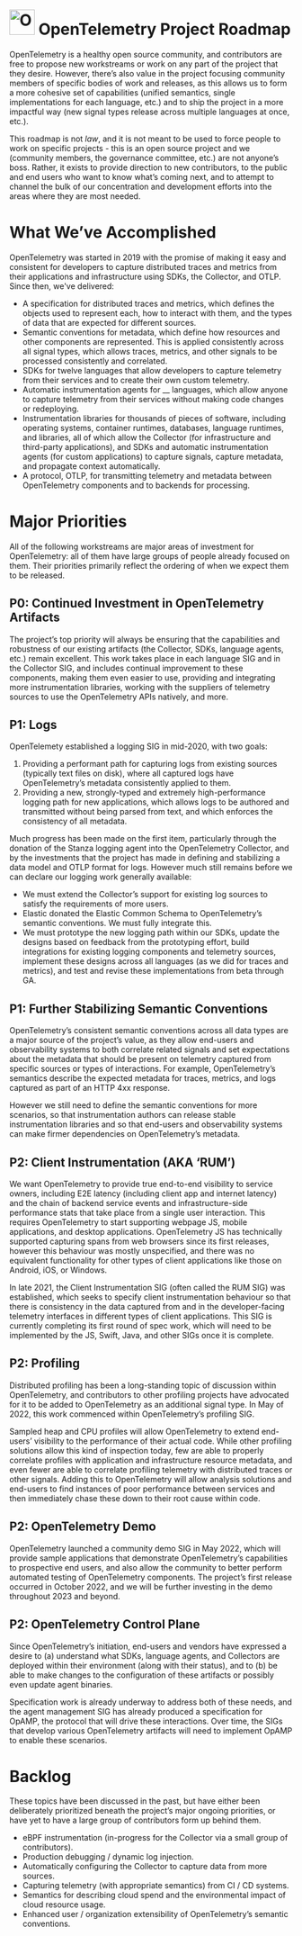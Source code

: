 # <img src="https://opentelemetry.io/img/logos/opentelemetry-logo-nav.png" alt="OpenTelemetry Icon" width="45" height=""> OpenTelemetry Project Roadmap

OpenTelemetry is a healthy open source community, and contributors are free to propose new workstreams or work on any part of the project that they desire. However, there’s also value in the project focusing community members of specific bodies of work and releases, as this allows us to form a more cohesive set of capabilities (unified semantics, single implementations for each language, etc.) and to ship the project in a more impactful way (new signal types release across multiple languages at once, etc.).

This roadmap is not _law_, and it is not meant to be used to force people to work on specific projects - this is an open source project and we (community members, the governance committee, etc.) are not anyone’s boss. Rather, it exists to provide direction to new contributors, to the public and end users who want to know what’s coming next, and to attempt to channel the bulk of our concentration and development efforts into the areas where they are most needed.

# What We’ve Accomplished
OpenTelemetry was started in 2019 with the promise of making it easy and consistent for developers to capture distributed traces and metrics from their applications and infrastructure using SDKs, the Collector, and OTLP. Since then, we've delivered:

- A specification for distributed traces and metrics, which defines the objects used to represent each, how to interact with them, and the types of data that are expected for different sources.
- Semantic conventions for metadata, which define how resources and other components are represented. This is applied consistently across all signal types, which allows traces, metrics, and other signals to be processed consistently and correlated.
- SDKs for twelve languages that allow developers to capture telemetry from their services and to create their own custom telemetry.
- Automatic instrumentation agents for __ languages, which allow anyone to capture telemetry from their services without making code changes or redeploying.
- Instrumentation libraries for thousands of pieces of software, including operating systems, container runtimes, databases, language runtimes, and libraries, all of which allow the Collector (for infrastructure and third-party applications), and SDKs and automatic instrumentation agents (for custom applications) to capture signals, capture metadata, and propagate context automatically.
- A protocol, OTLP, for transmitting telemetry and metadata between OpenTelemetry components and to backends for processing.

# Major Priorities
All of the following workstreams are major areas of investment for OpenTelemetry: all of them have large groups of people already focused on them. Their priorities primarily reflect the ordering of when we expect them to be released.

## P0: Continued Investment in OpenTelemetry Artifacts
The project’s top priority will always be ensuring that the capabilities and robustness of our existing artifacts (the Collector, SDKs, language agents, etc.) remain excellent. This work takes place in each language SIG and in the Collector SIG, and includes continual improvement to these components, making them even easier to use, providing and integrating more instrumentation libraries, working with the suppliers of telemetry sources to use the OpenTelemetry APIs natively, and more.

## P1: Logs
OpenTelemety established a logging SIG in mid-2020, with two goals:

1. Providing a performant path for capturing logs from existing sources (typically text files on disk), where all captured logs have OpenTelemetry’s metadata consistently applied to them.
2. Providing a new, strongly-typed and extremely high-performance logging path for new applications, which allows logs to be authored and transmitted without being parsed from text, and which enforces the consistency of all metadata.

Much progress has been made on the first item, particularly through the donation of the Stanza logging agent into the OpenTelemetry Collector, and by the investments that the project has made in defining and stabilizing a data model and OTLP format for logs. However much still remains before we can declare our logging work generally available:

- We must extend the Collector’s support for existing log sources to satisfy the requirements of more users.
- Elastic donated the Elastic Common Schema to OpenTelemetry’s semantic conventions. We must fully integrate this.
- We must prototype the new logging path within our SDKs, update the designs based on feedback from the prototyping effort, build integrations for existing logging components and telemetry sources, implement these designs across all languages (as we did for traces and metrics), and test and revise these implementations from beta through GA.

## P1: Further Stabilizing Semantic Conventions
OpenTelemetry’s consistent semantic conventions across all data types are a major source of the project’s value, as they allow end-users and observability systems to both correlate related signals and set expectations about the metadata that should be present on telemetry captured from specific sources or types of interactions. For example, OpenTelemetry’s semantics describe the expected metadata for traces, metrics, and logs captured as part of an HTTP 4xx response.

However we still need to define the semantic conventions for more scenarios, so that instrumentation authors can release stable instrumentation libraries and so that end-users and observability systems can make firmer dependencies on OpenTelemetry’s metadata.

## P2: Client Instrumentation (AKA ‘RUM’)
We want OpenTelemetry to provide true end-to-end visibility to service owners, including E2E latency (including client app and internet latency) and the chain of backend service events and infrastructure-side performance stats that take place from a single user interaction. This requires OpenTelemetry to start supporting webpage JS, mobile applications, and desktop applications. OpenTelemetry JS has technically supported capturing spans from web browsers since its first releases, however this behaviour was mostly unspecified, and there was no equivalent functionality for other types of client applications like those on Android, iOS, or Windows.

In late 2021, the Client Instrumentation SIG (often called the RUM SIG) was established, which seeks to specify client instrumentation behaviour so that there is consistency in the data captured from and in the developer-facing telemetry interfaces in different types of client applications. This SIG is currently completing its first round of spec work, which will need to be implemented by the JS, Swift, Java, and other SIGs once it is complete.

## P2: Profiling
Distributed profiling has been a long-standing topic of discussion within OpenTelemetry, and contributors to other profiling projects have advocated for it to be added to OpenTelemetry as an additional signal type. In May of 2022, this work commenced within OpenTelemetry’s profiling SIG.

Sampled heap and CPU profiles will allow OpenTelemetry to extend end-users’ visibility to the performance of their actual code. While other profiling solutions allow this kind of inspection today, few are able to properly correlate profiles with application and infrastructure resource metadata, and even fewer are able to correlate profiling telemetry with distributed traces or other signals. Adding this to OpenTelemetry will allow analysis solutions and end-users to find instances of poor performance between services and then immediately chase these down to their root cause within code.

## P2: OpenTelemetry Demo
OpenTelemetry launched a community demo SIG in May 2022, which will provide sample applications that demonstrate OpenTelemetry’s capabilities to prospective end users, and also allow the community to better perform automated testing of OpenTelemetry components. The project’s first release occurred in October 2022, and we will be further investing in the demo throughout 2023 and beyond.

## P2: OpenTelemetry Control Plane
Since OpenTelemetry’s initiation, end-users and vendors have expressed a desire to (a) understand what SDKs, language agents, and Collectors are deployed within their environment (along with their status), and to (b) be able to make changes to the configuration of these artifacts or possibly even update agent binaries.

Specification work is already underway to address both of these needs, and the agent management SIG has already produced a specification for OpAMP, the protocol that will drive these interactions. Over time, the SIGs that develop various OpenTelemetry artifacts will need to implement OpAMP to enable these scenarios.

# Backlog
These topics have been discussed in the past, but have either been deliberately prioritized beneath the project’s major ongoing priorities, or have yet to have a large group of contributors form up behind them.

- eBPF instrumentation (in-progress for the Collector via a small group of contributors).
- Production debugging / dynamic log injection.
- Automatically configuring the Collector to capture data from more sources.
- Capturing telemetry (with appropriate semantics) from CI / CD systems.
- Semantics for describing cloud spend and the environmental impact of cloud resource usage.
- Enhanced user / organization extensibility of OpenTelemetry’s semantic conventions.
